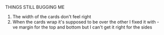THINGS STILL BUGGING ME
1. The width of the cards don't feel right
2. When the cards wrap it's supposed to be over the other 
    I fixed it with -ve margin for the top and bottom but I can't get it right for the sides

